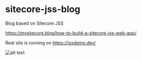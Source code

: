 # sitecore-jss-blog
Blog based on Sitecore JSS

https://mysitecore.blog/how-to-build-a-sitecore-jss-web-app/

Real site is running on https://jssdemo.dev/

![alt text](https://raw.githubusercontent.com/tmamedbekov/sitecore-jss-blog/master/data/media/img/jss-blog.png)
